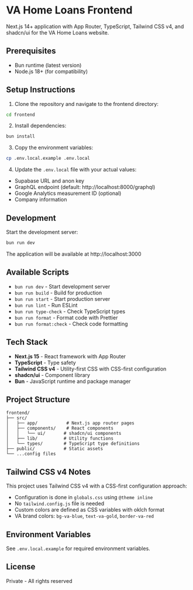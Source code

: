 # VA Home Loans Frontend

Next.js 14+ application with App Router, TypeScript, Tailwind CSS v4, and shadcn/ui for the VA Home Loans website.

## Prerequisites

- Bun runtime (latest version)
- Node.js 18+ (for compatibility)

## Setup Instructions

1. Clone the repository and navigate to the frontend directory:
```bash
cd frontend
```

2. Install dependencies:
```bash
bun install
```

3. Copy the environment variables:
```bash
cp .env.local.example .env.local
```

4. Update the `.env.local` file with your actual values:
- Supabase URL and anon key
- GraphQL endpoint (default: http://localhost:8000/graphql)
- Google Analytics measurement ID (optional)
- Company information

## Development

Start the development server:
```bash
bun run dev
```

The application will be available at http://localhost:3000

## Available Scripts

- `bun run dev` - Start development server
- `bun run build` - Build for production
- `bun run start` - Start production server
- `bun run lint` - Run ESLint
- `bun run type-check` - Check TypeScript types
- `bun run format` - Format code with Prettier
- `bun run format:check` - Check code formatting

## Tech Stack

- **Next.js 15** - React framework with App Router
- **TypeScript** - Type safety
- **Tailwind CSS v4** - Utility-first CSS with CSS-first configuration
- **shadcn/ui** - Component library
- **Bun** - JavaScript runtime and package manager

## Project Structure

```
frontend/
├── src/
│   ├── app/           # Next.js app router pages
│   ├── components/    # React components
│   │   └── ui/       # shadcn/ui components
│   ├── lib/          # Utility functions
│   └── types/        # TypeScript type definitions
├── public/           # Static assets
└── ...config files
```

## Tailwind CSS v4 Notes

This project uses Tailwind CSS v4 with a CSS-first configuration approach:

- Configuration is done in `globals.css` using `@theme inline`
- No `tailwind.config.js` file is needed
- Custom colors are defined as CSS variables with oklch format
- VA brand colors: `bg-va-blue`, `text-va-gold`, `border-va-red`

## Environment Variables

See `.env.local.example` for required environment variables.

## License

Private - All rights reserved